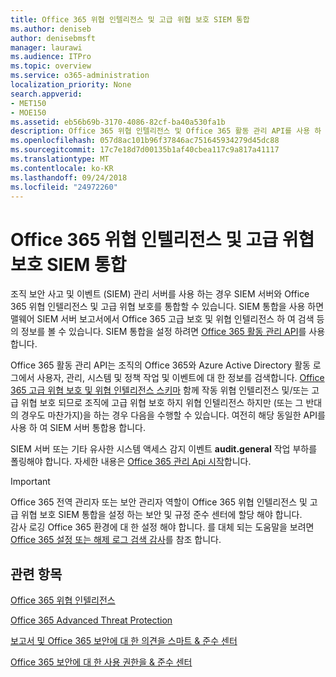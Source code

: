 ```yaml
---
title: Office 365 위협 인텔리전스 및 고급 위협 보호 SIEM 통합
ms.author: deniseb
author: denisebmsft
manager: laurawi
ms.audience: ITPro
ms.topic: overview
ms.service: o365-administration
localization_priority: None
search.appverid:
- MET150
- MOE150
ms.assetid: eb56b69b-3170-4086-82cf-ba40a530fa1b
description: Office 365 위협 인텔리전스 및 Office 365 활동 관리 API를 사용 하 여 고급 위협 보호 조직의 SIEM 서버를 통합 합니다.
ms.openlocfilehash: 057d8ac101b96f37846ac751645934279d45dc88
ms.sourcegitcommit: 17c7e18d7d00135b1af40cbea117c9a817a41117
ms.translationtype: MT
ms.contentlocale: ko-KR
ms.lasthandoff: 09/24/2018
ms.locfileid: "24972260"
---
```

# <a name="siem-integration-with-office-365-threat-intelligence-and-advanced-threat-protection"></a>Office 365 위협 인텔리전스 및 고급 위협 보호 SIEM 통합

조직 보안 사고 및 이벤트 (SIEM) 관리 서버를 사용 하는 경우 SIEM 서버와 Office 365 위협 인텔리전스 및 고급 위협 보호를 통합할 수 있습니다. SIEM 통합을 사용 하면 맬웨어 SIEM 서버 보고서에서 Office 365 고급 보호 및 위협 인텔리전스 하 여 검색 등의 정보를 볼 수 있습니다. SIEM 통합을 설정 하려면 [Office 365 활동 관리 API](https://docs.microsoft.com/office/office-365-management-api/office-365-management-activity-api-reference)를 사용 합니다. 

Office 365 활동 관리 API는 조직의 Office 365와 Azure Active Directory 활동 로그에서 사용자, 관리, 시스템 및 정책 작업 및 이벤트에 대 한 정보를 검색합니다. [Office 365 고급 위협 보호 및 위협 인텔리전스 스키마](https://docs.microsoft.com/office/office-365-management-api/office-365-management-activity-api-schema#office-365-advanced-threat-protection-and-threat-intelligence-schema) 함께 작동 위협 인텔리전스 및/또는 고급 위협 보호 되므로 조직에 고급 위협 보호 하지 위협 인텔리전스 하지만 (또는 그 반대의 경우도 마찬가지)을 하는 경우 다음을 수행할 수 있습니다. 여전히 해당 동일한 API를 사용 하 여 SIEM 서버 통합용 합니다. 

SIEM 서버 또는 기타 유사한 시스템 액세스 감지 이벤트 **audit.general** 작업 부하를 폴링해야 합니다. 자세한 내용은 [Office 365 관리 Api 시작](https://docs.microsoft.com/office/office-365-management-api/get-started-with-office-365-management-apis)합니다. 

> [!IMPORTANT]
> Office 365 전역 관리자 또는 보안 관리자 역할이 Office 365 위협 인텔리전스 및 고급 위협 보호 SIEM 통합을 설정 하는 보안 및 규정 준수 센터에 할당 해야 합니다.<br/>감사 로깅 Office 365 환경에 대 한 설정 해야 합니다. 를 대체 되는 도움말을 보려면 [Office 365 설정 또는 해제 로그 검색 감사](turn-audit-log-search-on-or-off.md)를 참조 합니다.

## <a name="related-topics"></a>관련 항목

[Office 365 위협 인텔리전스](office-365-ti.md)

[Office 365 Advanced Threat Protection](office-365-atp.md)

[보고서 및 Office 365 보안에 대 한 의견을 스마트 &amp; 준수 센터](reports-and-insights-in-security-and-compliance.md)
  
[Office 365 보안에 대 한 사용 권한을 &amp; 준수 센터](permissions-in-the-security-and-compliance-center.md)
  

